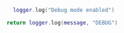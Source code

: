 ```lua spec/data/src/main.lua:13
    logger.log("Debug mode enabled")
```

```lua spec/data/src/modules/admin/logs/logger.lua:23
  return logger.log(message, "DEBUG")
```
